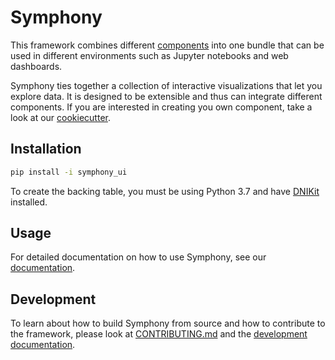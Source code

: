 # Symphony

This framework combines different [components](../widgets) into one bundle that can be used in different environments such as Jupyter notebooks and web dashboards.

Symphony ties together a collection of interactive visualizations that let you explore data. It is designed to be extensible and thus can integrate different components. If you are interested in creating you own component, take a look at our [cookiecutter](../widget-cookiecutter/).

## Installation

```bash
pip install -i symphony_ui
```

To create the backing table, you must be using Python 3.7 and have [DNIKit](https://github.com/apple/dnikit) installed.

## Usage

For detailed documentation on how to use Symphony, see our [documentation](https://apple.github.io/ml-symphony/).

## Development

To learn about how to build Symphony from source and how to contribute to the framework, please look at [CONTRIBUTING.md](../CONTRIBUTING.md) and the [development documentation](https://apple.github.io/ml-symphony/contributing.html).
